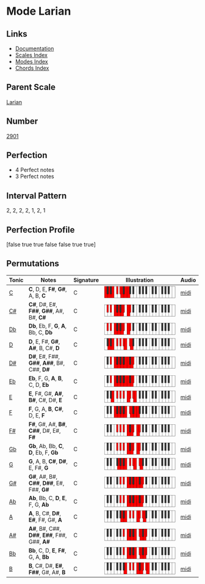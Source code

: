 # Mode Larian

## Links

- [Documentation](index.md)
- [Scales Index](Scales.md)
- [Modes Index](Modes.md)
- [Chords Index](Chords.md)

## Parent Scale

[Larian](ScaleLarian.md)

## Number

[2901](https://ianring.com/musictheory/scales/2901)

## Perfection

- 4 Perfect notes
- 3 Perfect notes

## Interval Pattern

2, 2, 2, 2, 1, 2, 1

## Perfection Profile

[false true true false false true true]

## Permutations

| Tonic | Notes | Signature | Illustration | Audio |
|-------|-------|-----------|--------------|-------|
| [C](ModeCNaturalLarian.md) | **C**, D, E, **F#**, **G#**, A, B, **C** | C | ![CNaturalLarian](ModeCNaturalLarian.png) | [midi](https://github.com/edipermadi/music/blob/main/docs/ModeCNaturalLarian.mid?raw=true) |
| [C#](ModeCSharpLarian.md) | **C#**, D#, E#, **F##**, **G##**, A#, B#, **C#** | C | ![CSharpLarian](ModeCSharpLarian.png) | [midi](https://github.com/edipermadi/music/blob/main/docs/ModeCSharpLarian.mid?raw=true) |
| [Db](ModeDFlatLarian.md) | **Db**, Eb, F, **G**, **A**, Bb, C, **Db** | C | ![DFlatLarian](ModeDFlatLarian.png) | [midi](https://github.com/edipermadi/music/blob/main/docs/ModeDFlatLarian.mid?raw=true) |
| [D](ModeDNaturalLarian.md) | **D**, E, F#, **G#**, **A#**, B, C#, **D** | C | ![DNaturalLarian](ModeDNaturalLarian.png) | [midi](https://github.com/edipermadi/music/blob/main/docs/ModeDNaturalLarian.mid?raw=true) |
| [D#](ModeDSharpLarian.md) | **D#**, E#, F##, **G##**, **A##**, B#, C##, **D#** | C | ![DSharpLarian](ModeDSharpLarian.png) | [midi](https://github.com/edipermadi/music/blob/main/docs/ModeDSharpLarian.mid?raw=true) |
| [Eb](ModeEFlatLarian.md) | **Eb**, F, G, **A**, **B**, C, D, **Eb** | C | ![EFlatLarian](ModeEFlatLarian.png) | [midi](https://github.com/edipermadi/music/blob/main/docs/ModeEFlatLarian.mid?raw=true) |
| [E](ModeENaturalLarian.md) | **E**, F#, G#, **A#**, **B#**, C#, D#, **E** | C | ![ENaturalLarian](ModeENaturalLarian.png) | [midi](https://github.com/edipermadi/music/blob/main/docs/ModeENaturalLarian.mid?raw=true) |
| [F](ModeFNaturalLarian.md) | **F**, G, A, **B**, **C#**, D, E, **F** | C | ![FNaturalLarian](ModeFNaturalLarian.png) | [midi](https://github.com/edipermadi/music/blob/main/docs/ModeFNaturalLarian.mid?raw=true) |
| [F#](ModeFSharpLarian.md) | **F#**, G#, A#, **B#**, **C##**, D#, E#, **F#** | C | ![FSharpLarian](ModeFSharpLarian.png) | [midi](https://github.com/edipermadi/music/blob/main/docs/ModeFSharpLarian.mid?raw=true) |
| [Gb](ModeGFlatLarian.md) | **Gb**, Ab, Bb, **C**, **D**, Eb, F, **Gb** | C | ![GFlatLarian](ModeGFlatLarian.png) | [midi](https://github.com/edipermadi/music/blob/main/docs/ModeGFlatLarian.mid?raw=true) |
| [G](ModeGNaturalLarian.md) | **G**, A, B, **C#**, **D#**, E, F#, **G** | C | ![GNaturalLarian](ModeGNaturalLarian.png) | [midi](https://github.com/edipermadi/music/blob/main/docs/ModeGNaturalLarian.mid?raw=true) |
| [G#](ModeGSharpLarian.md) | **G#**, A#, B#, **C##**, **D##**, E#, F##, **G#** | C | ![GSharpLarian](ModeGSharpLarian.png) | [midi](https://github.com/edipermadi/music/blob/main/docs/ModeGSharpLarian.mid?raw=true) |
| [Ab](ModeAFlatLarian.md) | **Ab**, Bb, C, **D**, **E**, F, G, **Ab** | C | ![AFlatLarian](ModeAFlatLarian.png) | [midi](https://github.com/edipermadi/music/blob/main/docs/ModeAFlatLarian.mid?raw=true) |
| [A](ModeANaturalLarian.md) | **A**, B, C#, **D#**, **E#**, F#, G#, **A** | C | ![ANaturalLarian](ModeANaturalLarian.png) | [midi](https://github.com/edipermadi/music/blob/main/docs/ModeANaturalLarian.mid?raw=true) |
| [A#](ModeASharpLarian.md) | **A#**, B#, C##, **D##**, **E##**, F##, G##, **A#** | C | ![ASharpLarian](ModeASharpLarian.png) | [midi](https://github.com/edipermadi/music/blob/main/docs/ModeASharpLarian.mid?raw=true) |
| [Bb](ModeBFlatLarian.md) | **Bb**, C, D, **E**, **F#**, G, A, **Bb** | C | ![BFlatLarian](ModeBFlatLarian.png) | [midi](https://github.com/edipermadi/music/blob/main/docs/ModeBFlatLarian.mid?raw=true) |
| [B](ModeBNaturalLarian.md) | **B**, C#, D#, **E#**, **F##**, G#, A#, **B** | C | ![BNaturalLarian](ModeBNaturalLarian.png) | [midi](https://github.com/edipermadi/music/blob/main/docs/ModeBNaturalLarian.mid?raw=true) |
